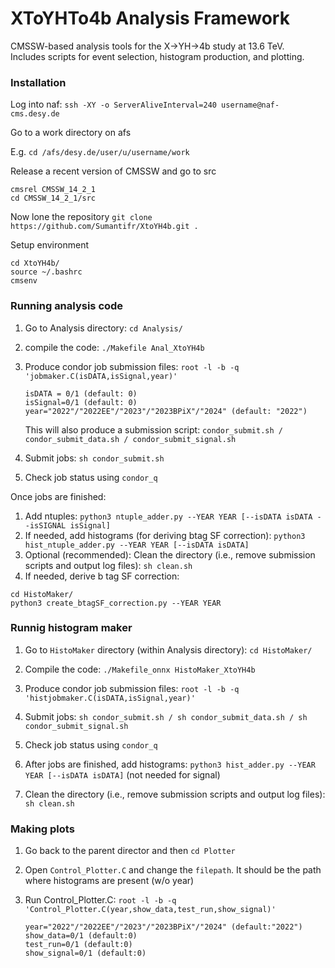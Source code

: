 # XToYHTo4b Analysis Framework 
CMSSW-based analysis tools for the X→YH→4b study at 13.6 TeV.  
Includes scripts for event selection, histogram production, and plotting.

### Installation 
Log into naf: 
```ssh -XY -o ServerAliveInterval=240 username@naf-cms.desy.de```

Go to a work directory on afs 

E.g. `cd /afs/desy.de/user/u/username/work`

Release a recent version of CMSSW and go to src
```
cmsrel CMSSW_14_2_1 
cd CMSSW_14_2_1/src
```
Now lone the repository 
```git clone https://github.com/Sumantifr/XtoYH4b.git .```

Setup environment
```
cd XtoYH4b/
source ~/.bashrc
cmsenv
```
### Running analysis code

1. Go to Analysis directory: `cd Analysis/`

2. compile the code: `./Makefile Anal_XtoYH4b `

3. Produce condor job submission files: `root -l -b -q 'jobmaker.C(isDATA,isSignal,year)'`  
   ```
   isDATA = 0/1 (default: 0)
   isSignal=0/1 (default: 0)
   year="2022"/"2022EE"/"2023"/"2023BPiX"/"2024" (default: "2022")
   ```
   This will also produce a submission script: `condor_submit.sh / condor_submit_data.sh / condor_submit_signal.sh`

4. Submit jobs: ```sh condor_submit.sh ```

5. Check job status using `condor_q` 

Once jobs are finished:
1. Add ntuples: ```python3 ntuple_adder.py --YEAR YEAR [--isDATA isDATA --isSIGNAL isSignal]```
2. If needed, add histograms (for deriving btag SF correction): ```python3 hist_ntuple_adder.py --YEAR YEAR [--isDATA isDATA]```
3. Optional (recommended): Clean the directory (i.e., remove submission scripts and output log files):
`sh clean.sh`
4. If needed, derive b tag SF correction: 
```
cd HistoMaker/ 
python3 create_btagSF_correction.py --YEAR YEAR
```



### Runnig histogram maker

1. Go to `HistoMaker` directory (within Analysis directory): `cd HistoMaker/`

2. Compile the code: ```./Makefile_onnx HistoMaker_XtoYH4b```

3. Produce condor job submission files: ```root -l -b -q 'histjobmaker.C(isDATA,isSignal,year)'```  

4. Submit jobs: ```sh condor_submit.sh / sh condor_submit_data.sh / sh condor_submit_signal.sh```

5. Check job status using `condor_q`

6. After jobs are finished, add histograms: ```python3 hist_adder.py --YEAR YEAR [--isDATA isDATA]```  (not needed for signal)

7. Clean the directory (i.e., remove submission scripts and output log files):
`sh clean.sh`

### Making plots

1. Go back to the parent director and then `cd Plotter` 

2. Open `Control_Plotter.C` and change the `filepath`. It should be the path where histograms are present (w/o year)

3. Run Control_Plotter.C: ```root -l -b -q 'Control_Plotter.C(year,show_data,test_run,show_signal)'```
   ```
   year="2022"/"2022EE"/"2023"/"2023BPiX"/"2024" (default:"2022") 
   show_data=0/1 (default:0) 
   test_run=0/1 (default:0) 
   show_signal=0/1 (default:0) 
   ```
